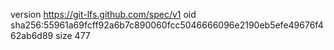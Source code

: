 version https://git-lfs.github.com/spec/v1
oid sha256:55961a69fcff92a6b7c890060fcc5046666096e2190eb5efe49676f462ab6d89
size 477
